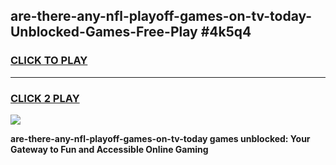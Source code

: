 
## are-there-any-nfl-playoff-games-on-tv-today-Unblocked-Games-Free-Play #4k5q4
<h3>
<a href="https://us.freeplayer.one?title=are-there-any-nfl-playoff-games-on-tv-today&ref=9M">CLICK TO PLAY</a></h3>
<hr>

<h3>
<a href="https://us.freeplayer.one?title=are-there-any-nfl-playoff-games-on-tv-today&ref=9M">CLICK 2 PLAY</a>
  
</h3>

<a href="https://us.freeplayer.one?title=are-there-any-nfl-playoff-games-on-tv-today&ref=9M"><img src="https://clearcache.store/games.png"></a>


**are-there-any-nfl-playoff-games-on-tv-today games unblocked: Your Gateway to Fun and Accessible Online Gaming**
